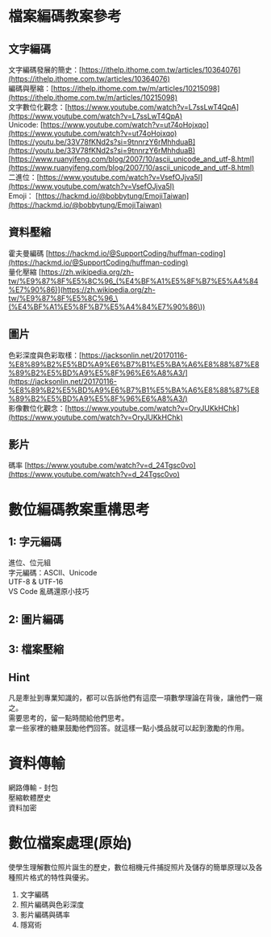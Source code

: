 # 檔案編碼教案參考
## 文字編碼  
文字編碼發展的簡史：[https://ithelp.ithome.com.tw/articles/10364076](https://ithelp.ithome.com.tw/articles/10364076)  
編碼與壓縮：[https://ithelp.ithome.com.tw/m/articles/10215098](https://ithelp.ithome.com.tw/m/articles/10215098)  
文字數位化觀念：[https://www.youtube.com/watch?v=L7ssLwT4QpA](https://www.youtube.com/watch?v=L7ssLwT4QpA)  
Unicode: [https://www.youtube.com/watch?v=ut74oHojxqo](https://www.youtube.com/watch?v=ut74oHojxqo)  
[https://youtu.be/33V78fKNd2s?si=9tnnrzY6rMhhduaB](https://youtu.be/33V78fKNd2s?si=9tnnrzY6rMhhduaB)  
[https://www.ruanyifeng.com/blog/2007/10/ascii_unicode_and_utf-8.html](https://www.ruanyifeng.com/blog/2007/10/ascii_unicode_and_utf-8.html)  
二進位：[https://www.youtube.com/watch?v=VsefOJjva5I](https://www.youtube.com/watch?v=VsefOJjva5I)  
Emoji： [https://hackmd.io/@bobbytung/EmojiTaiwan](https://hackmd.io/@bobbytung/EmojiTaiwan)  
## 資料壓縮  
霍夫曼編碼 [https://hackmd.io/@SupportCoding/huffman-coding](https://hackmd.io/@SupportCoding/huffman-coding)  
量化壓縮 [https://zh.wikipedia.org/zh-tw/%E9%87%8F%E5%8C%96_(%E4%BF%A1%E5%8F%B7%E5%A4%84%E7%90%86)](https://zh.wikipedia.org/zh-tw/%E9%87%8F%E5%8C%96_\(%E4%BF%A1%E5%8F%B7%E5%A4%84%E7%90%86\))  
## 圖片  
色彩深度與色彩取樣：[https://jacksonlin.net/20170116-%E8%89%B2%E5%BD%A9%E6%B7%B1%E5%BA%A6%E8%88%87%E8%89%B2%E5%BD%A9%E5%8F%96%E6%A8%A3/](https://jacksonlin.net/20170116-%E8%89%B2%E5%BD%A9%E6%B7%B1%E5%BA%A6%E8%88%87%E8%89%B2%E5%BD%A9%E5%8F%96%E6%A8%A3/)  
影像數位化觀念：[https://www.youtube.com/watch?v=OryJUKkHChk](https://www.youtube.com/watch?v=OryJUKkHChk)  

## 影片  
碼率 [https://www.youtube.com/watch?v=d_24Tgsc0vo](https://www.youtube.com/watch?v=d_24Tgsc0vo)

# 數位編碼教案重構思考

## 1: 字元編碼  
進位、位元組  
字元編碼：ASCII、Unicode  
UTF-8 & UTF-16  
VS Code 亂碼還原小技巧  

## 2: 圖片編碼  
  
## 3: 檔案壓縮  
  
  
## Hint  
凡是牽扯到專業知識的，都可以告訴他們有這麼一項數學理論在背後，讓他們一窺之。  
需要思考的，留一點時間給他們思考。  
拿一些家裡的糖果鼓勵他們回答。就這樣一點小獎品就可以起到激勵的作用。


# 資料傳輸
網路傳輸 - 封包  
壓縮軟體歷史  
資料加密

# 數位檔案處理(原始)
使學生理解數位照片誕生的歷史，數位相機元件捕捉照片及儲存的簡單原理以及各種照片格式的特性與優劣。  
1. 文字編碼  
2. 照片編碼與色彩深度  
3. 影片編碼與碼率  
4. 隱寫術